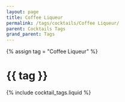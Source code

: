 ```yaml
---
layout: page
title: Coffee Liqueur
permalink: /tags/cocktails/Coffee Liqueur/
parent: Cocktails Tags
grand_parent: Tags
---
```

{% assign tag = "Coffee Liqueur" %}
# {{ tag }}
{% include cocktail_tags.liquid %}